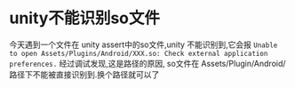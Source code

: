 
# unity不能识别so文件

今天遇到一个文件在 unity assert中的so文件,unity 不能识别到,它会报
`Unable to open Assets/Plugins/Android/XXX.so: Check external application preferences.`
经过调试发现,这是路径的原因, so文件在 Assets/Plugin/Android/ 路径下不能被直接识别到.换个路径就可以了
